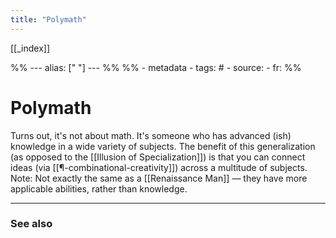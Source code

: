 ```yaml
---
title: "Polymath"
---
```


[[_index]]

%% ---
alias: [" "]
--- %%
%% - metadata
	- tags: #
	- source: 
	- fr: 
%%

# Polymath

Turns out, it's not about math. It's someone who has advanced (ish) knowledge in a wide variety of subjects. The benefit of this generalization (as opposed to the [[Illusion of Specialization]]) is that you can connect ideas (via [[¶-combinational-creativity]]) across a multitude of subjects. 
Note: Not exactly the same as a [[Renaissance Man]] — they have more applicable abilities, rather than knowledge.

-------------
### See also

